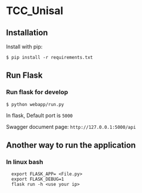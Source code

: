 # TCC_Unisal

## Installation

Install with pip:

```
$ pip install -r requirements.txt
```
## Run Flask
### Run flask for develop
```
$ python webapp/run.py
```
In flask, Default port is `5000`

Swagger document page:  `http://127.0.0.1:5000/api`

## Another way to run the application 
### In linux bash 
```
  export FLASK_APP= <File.py>
  export FLASK_DEBUG=1
  flask run -h <use your ip>
```
